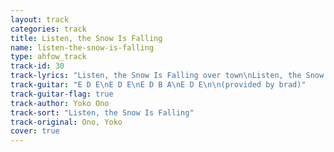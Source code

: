 ```yaml
---
layout: track
categories: track
title: Listen, the Snow Is Falling
name: listen-the-snow-is-falling
type: ahfow_track
track-id: 30
track-lyrics: "Listen, the Snow Is Falling over town\nListen, the Snow Is Falling everywhere\nBetween Empire State Building\nAnd between Trafalgar Square\nListen, the Snow Is Falling over town\n\nListen, the Snow Is Falling over town\nListen, the Snow Is Falling everywhere\nBetween your bed and mine\nBetween your head and my mind\nListen, the Snow Is Falling over town\n\nBetween Tokyo and Paris\nBetween London and Dallas\nBetween your God and mine\nListen, the Snow Is Falling everywhere\n\nSnow dream\nSnow fall\nSnow fly\nListen\nListen"
track-guitar: "E D E\nE D E\nE D B A\nE D E\n\n(provided by brad)"
track-guitar-flag: true
track-author: Yoko Ono
track-sort: "Listen, the Snow Is Falling"
track-original: Ono, Yoko
cover: true
---
```

